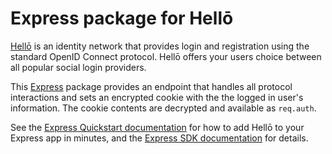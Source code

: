 # Express package for Hellō

[Hellō](https://hello.dev) is an identity network that provides login and registration using the standard OpenID Connect protocol. Hellō offers your users choice between all popular social login providers.

This [Express](https://expressjs.com/) package provides an endpoint that handles all protocol interactions and sets an encrypted cookie with the the logged in user's information. The cookie contents are decrypted and available as `req.auth`.

See the [Express Quickstart documentation](https://www.hello.dev/docs/quickstarts/express) for how to add Hellō to your Express app in minutes, and the [Express SDK documentation](https://www.hello.dev/docs/sdks/express) for details.
